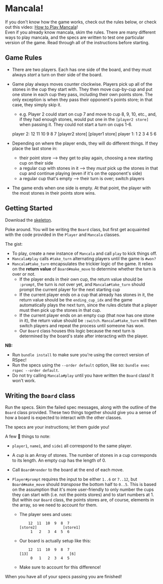 
# Mancala!

If you don't know how the game works, check out the rules below, or check out this video: [How to Play Mancala](https://youtu.be/-A-djjimCcM)!  
Even if you already know mancala, skim the rules. There are many different ways to play mancala, and the specs are written to test one particular version of the game. Read through all of the instructions before starting.

## Game Rules

*   There are two players. Each has one side of the board, and they must always _start_ a turn on their side of the board.
*   Game play always moves counter clockwise. Players pick up all of the stones in the cup they start with. They then move cup-by-cup and put one stone in each cup they pass, including their own points store. The only exception is when they pass their opponent's points store; in that case, they simply skip it.
    *   e.g. Player 2 could start on cup 7 and move to cup 8, 9, 10, etc., and, if they had enough stones, would put one in the `[player2 store]` when passing it. They could not start a turn on cups 1-6.

    player 2:             12  11  10  9  8  7
                  [player2 store]     [player1 store]
    player 1:              1   2   3  4  5  6

*   Depending on where the player ends, they will do different things. If they place the last stone in:
    *   their point store --> they get to play again, choosing a new starting cup on their side
    *   a regular cup with stones in it --> they _must_ pick up the stones in that cup and continue playing (even if it's on the opponent's side)
    *   a regular cup that's empty --> their turn is over; switch players
*   The game ends when one side is empty. At that point, the player with the most stones in their points store wins.

## Getting Started

Download the [skeleton](http://assets.aaonline.io/fullstack/ruby/homeworks/mancala/skeleton.zip).

Poke around. You will be writing the `Board` class, but first get acquainted with the code provided in the `Player` and `Mancala` classes.

The gist:

*   To play, create a new instance of `Mancala` and call `play` to kick things off.
*   `Mancala#play` calls `#take_turn` alternating players until the game is `#won?`
*   `Mancala#take_turn` encapsulates the trickier logic of the game. It relies on the **return value** of `Board#make_move` to determine whether the turn is over or not.
    *   If the player ends in their own cup, the return value should be `:prompt`, the turn is _not_ over yet, and `Mancala#take_turn` should prompt the current player for the next starting cup
    *   If the current player ends on a cup that already has stones in it, the return value should be the `ending_cup_idx` and the game automatically plays the next turn, since the rules dictate that a player must then pick up the stones in that cup.
    *   If the current player ends on an empty cup (that now has one stone in it), the return value should be `:switch`. `Mancala#take_turn` will then switch players and repeat the process until someone has won.
    *   Our `Board` class houses this logic because the next turn is determined by the board's state after interacting with the player.

**NB:**

*   Run `bundle install` to make sure you're using the correct version of RSpec!
*   Run the specs using the `--order default` option, like so: `bundle exec rspec --order default`.
*   Do not try calling `Mancala#play` until you have written the `Board` class! It won't work.

## Writing the `Board` class

Run the specs. Skim the failed spec messages, along with the outline of the `Board` class provided. These two things together should give you a sense of how a board is expected to interact with the other classes.

The specs are your instructions; let them guide you!

A few :key: things to note:

*   `player1`, `name1`, and `side1` all correspond to the same player.
*   A _cup_ is an Array of stones. The number of stones in a cup corresponds to its length. An empty cup has the length of 0.
*   Call `Board#render` to the board at the end of each move.
*   `Player#prompt` requires the input to be either `1..6` or `7..12`, but `Board#make_move` should _transpose_ the bottom half to `0..5`. This is based on the assumption that it's more user-friendly to only number the cups they can start with (i.e. not the points stores) and to start numbers at 1\. But within our `Board` class, the points stores are, of course, elements in the array, so we need to account for them.

    *   The player sees and uses:

                12  11  10  9  8  7
            [store2]            [store1]
                 1   2   3  4  5  6

    *   Our board is actually setup like this:

                12  11  10  9  8  7
            [13]                   [6]
                 0   1   2  3  4  5

    *   Make sure to account for this difference!

When you have all of your specs passing you are finished!
